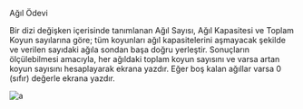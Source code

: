 <p>Ağıl Ödevi </p>
<p>Bir dizi değişken içerisinde tanımlanan Ağıl Sayısı, Ağıl Kapasitesi ve Toplam Koyun sayılarına göre; tüm
koyunları ağıl kapasitelerini aşmayacak şekilde ve verilen sayıdaki ağıla sondan başa doğru yerleştir.
Sonuçların ölçülebilmesi amacıyla, her ağıldaki toplam koyun sayısını ve varsa artan koyun sayısını 
hesaplayarak ekrana yazdır. Eğer boş kalan ağıllar varsa 0 (sıfır) değerle ekrana yazdır.</p>


![a](https://user-images.githubusercontent.com/105766681/205369329-4a321d77-87d9-4d2d-8d27-3cb382ed96c4.png)
